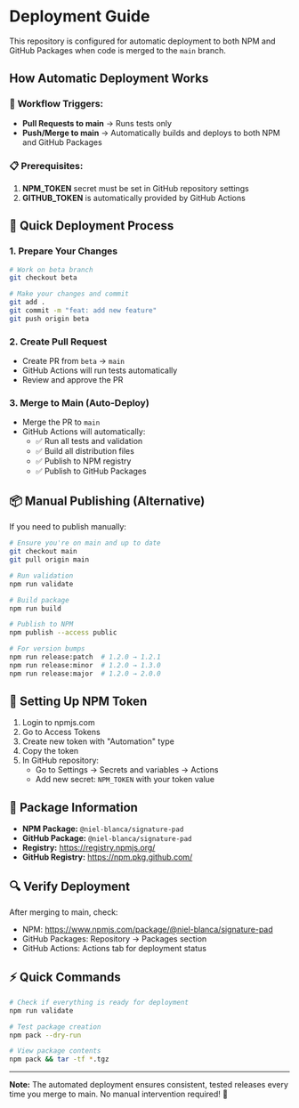 # Deployment Guide

This repository is configured for automatic deployment to both NPM and GitHub Packages when code is merged to the `main` branch.

## How Automatic Deployment Works

### 🔄 **Workflow Triggers:**
- **Pull Requests to main** → Runs tests only
- **Push/Merge to main** → Automatically builds and deploys to both NPM and GitHub Packages

### 📋 **Prerequisites:**
1. **NPM_TOKEN** secret must be set in GitHub repository settings
2. **GITHUB_TOKEN** is automatically provided by GitHub Actions

## 🚀 Quick Deployment Process

### 1. **Prepare Your Changes**
```bash
# Work on beta branch
git checkout beta

# Make your changes and commit
git add .
git commit -m "feat: add new feature"
git push origin beta
```

### 2. **Create Pull Request**
- Create PR from `beta` → `main`
- GitHub Actions will run tests automatically
- Review and approve the PR

### 3. **Merge to Main (Auto-Deploy)**
- Merge the PR to `main`
- GitHub Actions will automatically:
  - ✅ Run all tests and validation
  - ✅ Build all distribution files
  - ✅ Publish to NPM registry
  - ✅ Publish to GitHub Packages

## 📦 Manual Publishing (Alternative)

If you need to publish manually:

```bash
# Ensure you're on main and up to date
git checkout main
git pull origin main

# Run validation
npm run validate

# Build package
npm run build

# Publish to NPM
npm publish --access public

# For version bumps
npm run release:patch  # 1.2.0 → 1.2.1
npm run release:minor  # 1.2.0 → 1.3.0
npm run release:major  # 1.2.0 → 2.0.0
```

## 🔐 Setting Up NPM Token

1. Login to npmjs.com
2. Go to Access Tokens
3. Create new token with "Automation" type
4. Copy the token
5. In GitHub repository:
   - Go to Settings → Secrets and variables → Actions
   - Add new secret: `NPM_TOKEN` with your token value

## 📄 Package Information

- **NPM Package:** `@niel-blanca/signature-pad`
- **GitHub Package:** `@niel-blanca/signature-pad`
- **Registry:** https://registry.npmjs.org/
- **GitHub Registry:** https://npm.pkg.github.com/

## 🔍 Verify Deployment

After merging to main, check:
- NPM: https://www.npmjs.com/package/@niel-blanca/signature-pad
- GitHub Packages: Repository → Packages section
- GitHub Actions: Actions tab for deployment status

## ⚡ Quick Commands

```bash
# Check if everything is ready for deployment
npm run validate

# Test package creation
npm pack --dry-run

# View package contents
npm pack && tar -tf *.tgz
```

---

**Note:** The automated deployment ensures consistent, tested releases every time you merge to main. No manual intervention required! 🎉